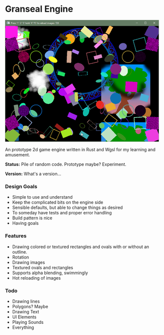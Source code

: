 <h1>Granseal Engine</h1>
<img src="cover.png">
<p>An prototype 2d game engine written in Rust and Wgsl for my learning and amusement.</p>
<p><b>Status:</b> Pile of random code. Prototype maybe? Experiment.</p>
<p><b>Version:</b> What's a version...</p>
<h3>Design Goals</h3>
<ul>
<li>Simple to use and understand</li>
<li>Keep the complicated bits on the engine side</li>
<li>Sensible defaults, but able to change things as desired</li>
<li>To someday have tests and proper error  handling</li>
<li>Build pattern is nice</li>
<li>Having goals</li>
</ul>
<h3>Features</h3>
<ul>
<li>Drawing colored or textured rectangles and ovals with or without an outline.</li>
<li>Rotation</li>
<li>Drawing images</li>
<li>Textured ovals and rectangles</li>
<li>Supports alpha blending, swimmingly</li>
<li>Hot reloading of images</li>
</ul>
<h3>Todo</h3>
<ul>
<li>Drawing lines</li>
<li>Polygons? Maybe</li>
<li>Drawing Text</li>
<li>UI Elements</li>
<li>Playing Sounds</li>
<li>Everything</li>
</ul>